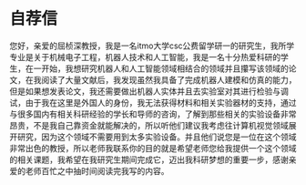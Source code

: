 # 自荐信
您好，亲爱的屈桢深教授，我是一名itmo大学csc公费留学研一的研究生，我所学专业是关于机械电子工程，机器人技术和人工智能，我是一名十分热爱科研的学生，在一开始，我想研究机器人和人工智能领域相结合的领域并且攥写该领域的论文，在我阅读了大量文献后，我发现虽然我具备了完成机器人建模和仿真的能力，但是如果想发表论文，我还需要做出机器人实体并且去实验室对其进行检验与调试，由于我在这里是外国人的身份，我无法获得材料和相关实验器材的支持，通过与很多国内有相关科研经验的学长和导师的咨询，了解到那些相关的实验设备非常昂贵，不是我自己靠资金就能解决的，所以听他们建议我考虑往计算机视觉领域展开研究，因为这个领域不需要用到太多实验设备。并且他们说您是一位在这个领域非常出色的教授，所以老师我联系你的目的就是希望老师您给我提供一个这个领域的相关课题，我希望在我研究生期间完成它，迈出我科研梦想的重要一步，感谢亲爱的老师百忙之中抽时间阅读完我写的内容。